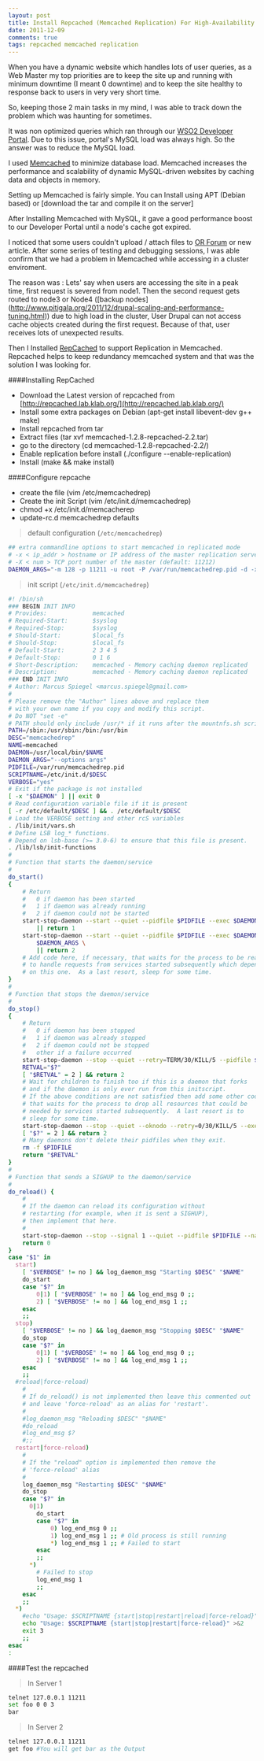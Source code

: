 ```yaml
---
layout: post
title: Install Repcached (Memcached Replication) For High-Availability
date: 2011-12-09
comments: true
tags: repcached memcached replication
---
```


When you have a dynamic website which handles lots of user queries, as a Web Master my top priorities are to keep the site
up and running with minimum downtime (I meant 0 downtime) and to keep the site healthy to response back to users in very very short time.

So, keeping those 2 main tasks in my mind, I was able to track down the problem which was haunting for sometimes.

It was non optimized queries which ran through our [WSO2 Developer Portal](http://wso2.org/ "WSO2 Developer Portal").
Due to this issue, portal's MySQL load was always high. So the answer was to reduce the MySQL load.

I used [Memcached](http://memcached.org/ "Memcached") to minimize database load. Memcached increases the performance and scalability
of dynamic MySQL-driven websites by caching data and objects in memory.


Setting up Memcached is fairly simple. You can Install using APT (Debian based) or [download the tar and compile it on the server]

After Installing Memcached with MySQL, it gave a good performance boost to our Developer Portal until a node's cache got expired.

I noticed that some users couldn't upload / attach files to [OR Forum](http://wso2.org/forum) or new article.
After some series of testing and debugging sessions, I was able confirm that we had a problem in Memcached while accessing in a cluster enviroment.

The reason was : Lets' say when users are accessing the site in a peak time, first request is severed from node1.
Then the second request gets routed to node3 or Node4 ([backup nodes] (http://www.pitigala.org/2011/12/drupal-scaling-and-performance-tuning.html))
due to high load in the cluster, User Drupal can not access cache objects created during the first request.
Because of that, user receives lots of unexpected results.

Then I Installed [RepCached](http://repcached.lab.klab.org/) to support Replication in Memcached.
Repcached helps to keep redundancy memcached system and that was the solution I was looking for.


####Installing RepCached

- Download the Latest version of repcached from [http://repcached.lab.klab.org/](http://repcached.lab.klab.org/)
- Install some extra packages on Debian (apt-get install libevent-dev g++ make)
- Install repcached from tar
- Extract files (tar xvf memcached-1.2.8-repcached-2.2.tar)
- go to the directory (cd memcached-1.2.8-repcached-2.2/)
- Enable replication before install (./configure --enable-replication)
- Install (make && make install)

####Configure repcache

- create the file (vim /etc/memcachedrep)
- Create the init Script (vim /etc/init.d/memcachedrep)
- chmod +x /etc/init.d/memcacherep
- update-rc.d memcachedrep defaults

>default configuration (`/etc/memcachedrep`)

```bash
## extra commandline options to start memcached in replicated mode
# -x < ip_addr > hostname or IP address of the master replication server
# -X < num > TCP port number of the master (default: 11212)
DAEMON_ARGS="-m 128 -p 11211 -u root -P /var/run/memcachedrep.pid -d -x 10.100.1.10"
```

>init script (`/etc/init.d/memcachedrep`)

```bash
#! /bin/sh
### BEGIN INIT INFO
# Provides:             memcached
# Required-Start:       $syslog
# Required-Stop:        $syslog
# Should-Start:         $local_fs
# Should-Stop:          $local_fs
# Default-Start:        2 3 4 5
# Default-Stop:         0 1 6
# Short-Description:    memcached - Memory caching daemon replicated
# Description:          memcached - Memory caching daemon replicated
### END INIT INFO
# Author: Marcus Spiegel <marcus.spiegel@gmail.com>
#
# Please remove the "Author" lines above and replace them
# with your own name if you copy and modify this script.
# Do NOT "set -e"
# PATH should only include /usr/* if it runs after the mountnfs.sh script
PATH=/sbin:/usr/sbin:/bin:/usr/bin
DESC="memcachedrep"
NAME=memcached
DAEMON=/usr/local/bin/$NAME
DAEMON_ARGS="--options args"
PIDFILE=/var/run/memcachedrep.pid
SCRIPTNAME=/etc/init.d/$DESC
VERBOSE="yes"
# Exit if the package is not installed
[ -x "$DAEMON" ] || exit 0
# Read configuration variable file if it is present
[ -r /etc/default/$DESC ] && . /etc/default/$DESC
# Load the VERBOSE setting and other rcS variables
. /lib/init/vars.sh
# Define LSB log_* functions.
# Depend on lsb-base (>= 3.0-6) to ensure that this file is present.
. /lib/lsb/init-functions
#
# Function that starts the daemon/service
#
do_start()
{
	# Return
	#   0 if daemon has been started
	#   1 if daemon was already running
	#   2 if daemon could not be started
	start-stop-daemon --start --quiet --pidfile $PIDFILE --exec $DAEMON --test > /dev/null \
		|| return 1
	start-stop-daemon --start --quiet --pidfile $PIDFILE --exec $DAEMON -- \
		$DAEMON_ARGS \
		|| return 2
	# Add code here, if necessary, that waits for the process to be ready
	# to handle requests from services started subsequently which depend
	# on this one.  As a last resort, sleep for some time.
}
#
# Function that stops the daemon/service
#
do_stop()
{
	# Return
	#   0 if daemon has been stopped
	#   1 if daemon was already stopped
	#   2 if daemon could not be stopped
	#   other if a failure occurred
    start-stop-daemon --stop --quiet --retry=TERM/30/KILL/5 --pidfile $PIDFILE --name $NAME
    RETVAL="$?"
    [ "$RETVAL" = 2 ] && return 2
	# Wait for children to finish too if this is a daemon that forks
	# and if the daemon is only ever run from this initscript.
	# If the above conditions are not satisfied then add some other code
	# that waits for the process to drop all resources that could be
	# needed by services started subsequently.  A last resort is to
	# sleep for some time.
	start-stop-daemon --stop --quiet --oknodo --retry=0/30/KILL/5 --exec $DAEMON
	[ "$?" = 2 ] && return 2
	# Many daemons don't delete their pidfiles when they exit.
	rm -f $PIDFILE
	return "$RETVAL"
}
#
# Function that sends a SIGHUP to the daemon/service
#
do_reload() {
	#
	# If the daemon can reload its configuration without
	# restarting (for example, when it is sent a SIGHUP),
	# then implement that here.
	#
	start-stop-daemon --stop --signal 1 --quiet --pidfile $PIDFILE --name $NAME
	return 0
}
case "$1" in
  start)
	[ "$VERBOSE" != no ] && log_daemon_msg "Starting $DESC" "$NAME"
	do_start
	case "$?" in
		0|1) [ "$VERBOSE" != no ] && log_end_msg 0 ;;
		2) [ "$VERBOSE" != no ] && log_end_msg 1 ;;
	esac
	;;
  stop)
	[ "$VERBOSE" != no ] && log_daemon_msg "Stopping $DESC" "$NAME"
	do_stop
	case "$?" in
		0|1) [ "$VERBOSE" != no ] && log_end_msg 0 ;;
		2) [ "$VERBOSE" != no ] && log_end_msg 1 ;;
	esac
	;;
  #reload|force-reload)
	#
	# If do_reload() is not implemented then leave this commented out
	# and leave 'force-reload' as an alias for 'restart'.
	#
	#log_daemon_msg "Reloading $DESC" "$NAME"
	#do_reload
	#log_end_msg $?
	#;;
  restart|force-reload)
	#
	# If the "reload" option is implemented then remove the
	# 'force-reload' alias
	#
	log_daemon_msg "Restarting $DESC" "$NAME"
	do_stop
	case "$?" in
	  0|1)
		do_start
		case "$?" in
			0) log_end_msg 0 ;;
			1) log_end_msg 1 ;; # Old process is still running
			*) log_end_msg 1 ;; # Failed to start
		esac
		;;
	  *)
	  	# Failed to stop
		log_end_msg 1
		;;
	esac
	;;
  *)
	#echo "Usage: $SCRIPTNAME {start|stop|restart|reload|force-reload}" >&2
	echo "Usage: $SCRIPTNAME {start|stop|restart|force-reload}" >&2
	exit 3
	;;
esac
:
```
####Test the repcached
>In Server 1

```bash
telnet 127.0.0.1 11211
set foo 0 0 3
bar
```
>In Server 2

```bash
telnet 127.0.0.1 11211
get foo #You will get bar as the Output
```